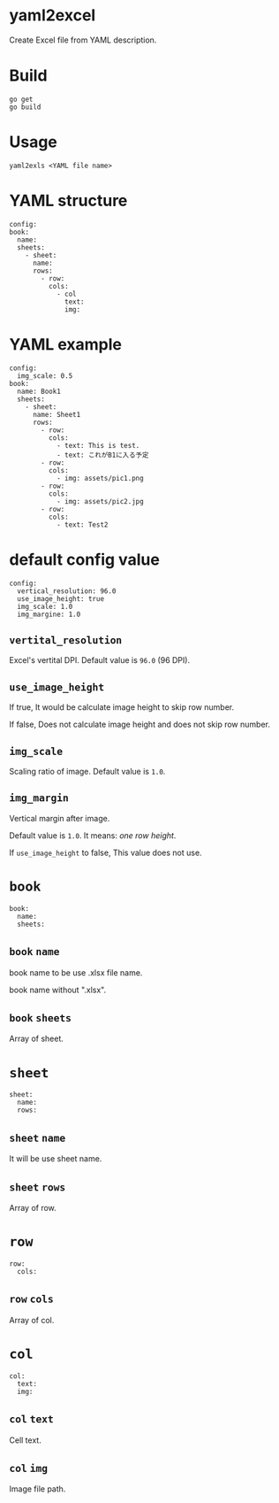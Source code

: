 yaml2excel
====

Create Excel file from YAML description.

# Build

```
go get
go build
```

# Usage

```
yaml2exls <YAML file name>
```

# YAML structure

```
config:
book:
  name:
  sheets:
    - sheet:
      name:
      rows:
        - row:
          cols:
            - col
              text:
              img:
```

# YAML example

```
config:
  img_scale: 0.5
book:
  name: Book1
  sheets:
    - sheet:
      name: Sheet1
      rows:
        - row:
          cols:
            - text: This is test.
            - text: これがB1に入る予定
        - row:
          cols:
            - img: assets/pic1.png
        - row:
          cols:
            - img: assets/pic2.jpg
        - row:
          cols:
            - text: Test2
```

# default config value

```
config:
  vertical_resolution: 96.0
  use_image_height: true
  img_scale: 1.0
  img_margine: 1.0
```

## ```vertital_resolution```

Excel's vertital DPI. Default value is ```96.0``` (96 DPI).

## ```use_image_height```

If true, It would be calculate image height to skip row number.

If false, Does not calculate image height and does not skip row number.

## ```img_scale```

Scaling ratio of image. Default value is ```1.0```.

## ```img_margin```

Vertical margin after image.

Default value is ```1.0```. It means: _one row height_.

If ```use_image_height``` to false, This value does not use.

# ```book```

```
book:
  name:
  sheets:
```

## ```book``` ```name```

book name to be use .xlsx file name.

book name without ".xlsx".

## ```book``` ```sheets```

Array of sheet.

# ```sheet```

```
sheet:
  name:
  rows:
```

## ```sheet``` ```name```

It will be use sheet name.

## ```sheet``` ```rows```

Array of row.

# ```row```

```
row:
  cols:
```

## ```row``` ```cols```

Array of col.

# ```col```

```
col:
  text:
  img:
```

## ```col``` ```text```

Cell text.

## ```col``` ```img```

Image file path.

